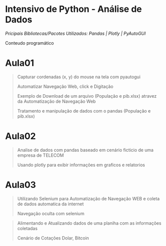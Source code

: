 # Intensivo de Python - Análise de Dados

*Pricipais Bibliotecas/Pacotes Utilizados: Pandas | Plotly | PyAutoGUI*

Conteudo programático

# Aula01
 > Capturar cordenadas (x, y) do mouse na tela com pyautogui
 > 
 > Automatizar Navegação Web, click e Digitação
 > 
 > Exemplo de Download de um arquivo (População e pib.xlsx) atravez da Automatização de Navegação Web
 > 
 > Tratamento e manipulação de dados com o pandas (População e pib.xlsx)

# Aula02
 > Analise de dados com pandas baseado em cenário ficticio de uma empresa de TELECOM
 > 
 > Usando plotly para exibir informações em graficos e relatorios
 
# Aula03
 > Utilizando Selenium para Automatização de Navegação WEB e coleta de dados automatica da internet
 > 
 > Navegação oculta com selenium

 > Alimentando e Atualizando dados de uma planiha com as informações coletadas
 > 
 > Cenário de Cotações Dolar, Bitcoin
 
